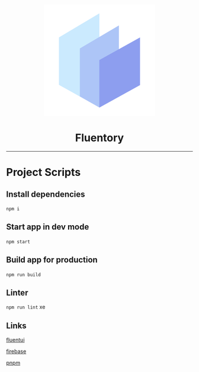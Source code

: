 <div align="center">
  <img src="./public/logo.png" width="300px">
  <h1>Fluentory</h1>
</div>

<hr />

# Project Scripts

## Install dependencies

`npm i`

## Start app in dev mode

`npm start`

## Build app for production

`npm run build`

## Linter

`npm run lint`
xe

## Links

[fluentui](https://react.fluentui.dev/?path=/docs/concepts-introduction--page)

[firebase](https://firebase.google.com/docs/auth/web/google-signin?hl=pt&authuser=0)

[pnpm](https://pnpm.io/workspaces)
